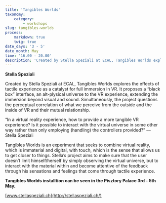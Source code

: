 ```yaml
---
title: 'Tangibles Worlds'
taxonomy:
    category:
        - workshops
slug: tangibles-worlds
process:
    markdown: true
    twig: true
date_days: '3 - 5'
date_month: May
time: '16.00 - 20.00'
description: 'Created by Stella Speziali at ECAL, Tangibles Worlds explores the effects of tactile experience as a catalyst for full immersion in VR. '
---
```


**Stella Speziali**


Created by Stella Speziali at ECAL, Tangibles Worlds explores the effects of tactile experience as a catalyst for full immersion in VR. It proposes a “black box” interface, an alt-plysical universe to the VR experience, extending the immersion beyond visual and sound. Simultaneously, the project questions the perceptual correlation of what we perceive from the outside and the inside of VR and their mutual relationship.

“In a virtual reality experience, how to provide a more tangible VR experience? Is it possible to interact with the virtual universe in some other way rather than only employing (handling) the controllers provided?” –– Stella Speziali

Tangibles Worlds is an experiment that seeks to combine virtual reality, which is immaterial and digital, with touch, which is the sense that allows us to get closer to things. Stella’s project aims to make sure that the user doesn’t limit himself/herself by simply observing the virtual universe, but to interact with the material within and become attentive of the feedback through his sensations and feelings that come through tactile experience.

**Tangibles Worlds installtion can be seen in the Pisztory Palace 3rd - 5th May.**

[www.stellaspeziali.ch](http://stellaspeziali.ch/)

